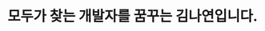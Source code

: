 # 모두가 찾는 개발자를 꿈꾸는 김나연입니다.
<!--[![Nayeon's GitHub stats](https://github-readme-stats.vercel.app/api?username=NayeonS2&theme=dracula)](https://github.com/NayeonS2/github-readme-stats)-->
